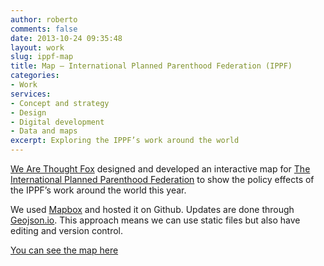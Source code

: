 ```yaml
---
author: roberto
comments: false
date: 2013-10-24 09:35:48
layout: work
slug: ippf-map
title: Map – International Planned Parenthood Federation (IPPF)
categories:
- Work
services:
- Concept and strategy
- Design
- Digital development
- Data and maps
excerpt: Exploring the IPPF’s work around the world
---
```


[We Are Thought Fox](http://wearethoughtfox.com) designed and developed an interactive map for [The International Planned Parenthood Federation](http://www.ippf.org/) to show the policy effects of the IPPF’s work around the world this year.

We used [Mapbox](http://mapbox.com) and hosted it on Github. Updates are done through [Geojson.io](http://geojson.io/). This approach means we can use static files but also have editing and version control.

[You can see the map here](http://ippf.github.io/ippf/)


